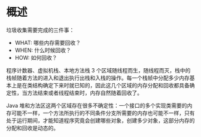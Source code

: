 # 概述

垃圾收集需要完成的三件事：

- WHAT: 哪些内存需要回收？
- WHEN: 什么时候回收？
- HOW: 如何回收？

程序计数器、虚拟机栈、本地方法栈 3 个区域随线程而生，随线程而灭，栈中的栈帧随着方法的进入和退出执行出栈和入栈的操作。每一个栈帧中分配多少内存基本上是在类结构确定下来时就已知的，因此这几个区域的内存分配和回收都具备确定性，当方法结束或者线程结束时，内存自然随着回收了。

Java 堆和方法区这两个区域存在很多不确定性：一个接口的多个实现类需要的内存可能不一样，一个方法所执行的不同条件分支所需要的内存也可能不一样，只有处于运行期间，才能知道程序究竟会创建哪些对象，创建多少对象，这部分内存的分配和回收是动态的。
